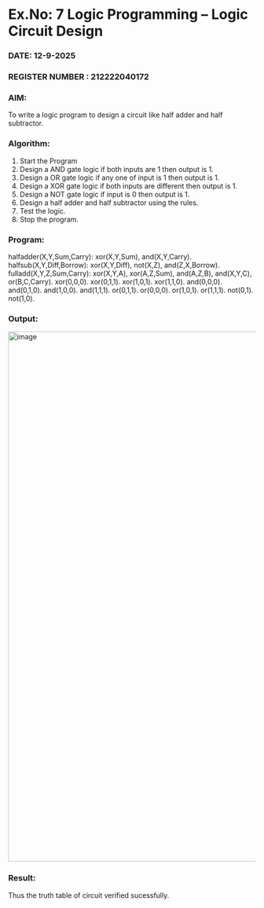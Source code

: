 # Ex.No: 7  Logic Programming –  Logic Circuit Design
### DATE: 12-9-2025                                                                            
### REGISTER NUMBER : 212222040172
### AIM: 
To write a logic program to design a circuit like half adder and half subtractor.
###  Algorithm:
1. Start the Program
2. Design a AND gate logic if both inputs are 1 then output is 1.
3. Design a OR gate logic if any one of input is 1 then output is 1.
4. Design a XOR gate logic if both inputs are different then output is 1.
5. Design a NOT gate logic if input is 0 then output is 1.
6. Design a half adder and half subtractor using the rules.
7. Test the logic.
8. Stop the program.

### Program:

 halfadder(X,Y,Sum,Carry):
xor(X,Y,Sum),
 and(X,Y,Carry).
 halfsub(X,Y,Diff,Borrow):
xor(X,Y,Diff),
 not(X,Z),
 and(Z,X,Borrow).
 fulladd(X,Y,Z,Sum,Carry):
xor(X,Y,A),
 xor(A,Z,Sum),
 and(A,Z,B),
 and(X,Y,C),
 or(B,C,Carry).
 xor(0,0,0).
 xor(0,1,1).
 xor(1,0,1).
 xor(1,1,0).
 and(0,0,0).
 and(0,1,0).
 and(1,0,0).
 and(1,1,1).
 or(0,1,1).
 or(0,0,0).
 or(1,0,1).
 or(1,1,1).
 not(0,1).
 not(1,0).









### Output:
<img width="1920" height="1080" alt="image" src="https://github.com/user-attachments/assets/92b4d4fa-fc0b-439d-9ac7-d982b5b9a7c8" />




### Result:
Thus the truth table of circuit verified sucessfully.

